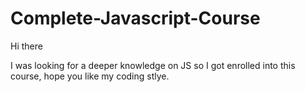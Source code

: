 # Complete-Javascript-Course

Hi there

  I was looking for a deeper knowledge on JS so I got enrolled into this course, hope you like my coding stlye.
